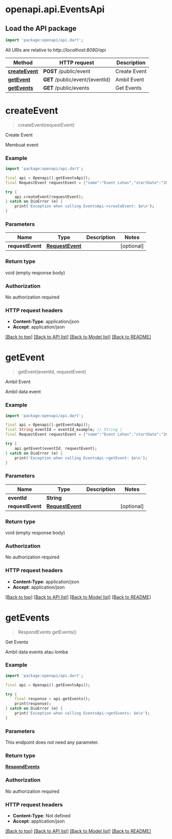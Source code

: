 # openapi.api.EventsApi

## Load the API package
```dart
import 'package:openapi/api.dart';
```

All URIs are relative to *http://localhost:8080/api*

Method | HTTP request | Description
------------- | ------------- | -------------
[**createEvent**](EventsApi.md#createevent) | **POST** /public/event | Create Event
[**getEvent**](EventsApi.md#getevent) | **GET** /public/event/{eventId} | Ambil Event
[**getEvents**](EventsApi.md#getevents) | **GET** /public/events | Get Events


# **createEvent**
> createEvent(requestEvent)

Create Event

Membuat event

### Example
```dart
import 'package:openapi/api.dart';

final api = Openapi().getEventsApi();
final RequestEvent requestEvent = {"name":"Event Lohan","startDate":"2023-06-23","endDate":"2023-07-26","description":"Kofdgsdfgntes untuk ikan lohan","location":{"id":"9fc784c2-c71b-4a72-96d9-cba5a87e3bdf"},"nominations":[{"name":"Nominasi 1","description":"Nominasi 1","detailNominates":[{"head":10,"body":5,"colour":7,"fantail":8,"face":10,"pearly":5,"marking":3,"overall":2}],"judge":{"id":"108573e1-d446-439c-89ee-2aa1506e03ca"}}],"teams":[{"id":"643b6101-449d-411e-b4e8-ec31ac8ccf98"}],"statusPublish":"ACTIVE","statusEvent":"COMING_SOON"}; // RequestEvent | 

try {
    api.createEvent(requestEvent);
} catch on DioError (e) {
    print('Exception when calling EventsApi->createEvent: $e\n');
}
```

### Parameters

Name | Type | Description  | Notes
------------- | ------------- | ------------- | -------------
 **requestEvent** | [**RequestEvent**](RequestEvent.md)|  | [optional] 

### Return type

void (empty response body)

### Authorization

No authorization required

### HTTP request headers

 - **Content-Type**: application/json
 - **Accept**: application/json

[[Back to top]](#) [[Back to API list]](../README.md#documentation-for-api-endpoints) [[Back to Model list]](../README.md#documentation-for-models) [[Back to README]](../README.md)

# **getEvent**
> getEvent(eventId, requestEvent)

Ambil Event

Ambil data event

### Example
```dart
import 'package:openapi/api.dart';

final api = Openapi().getEventsApi();
final String eventId = eventId_example; // String | 
final RequestEvent requestEvent = {"name":"Event Lohan","startDate":"2023-06-23","endDate":"2023-07-26","description":"Kofdgsdfgntes untuk ikan lohan","location":{"id":"9fc784c2-c71b-4a72-96d9-cba5a87e3bdf"},"nominations":[{"name":"Nominasi 1","description":"Nominasi 1","detailNominates":[{"head":10,"body":5,"colour":7,"fantail":8,"face":10,"pearly":5,"marking":3,"overall":2}],"judge":{"id":"108573e1-d446-439c-89ee-2aa1506e03ca"}}],"teams":[{"id":"643b6101-449d-411e-b4e8-ec31ac8ccf98"}],"statusPublish":"ACTIVE","statusEvent":"COMING_SOON"}; // RequestEvent | 

try {
    api.getEvent(eventId, requestEvent);
} catch on DioError (e) {
    print('Exception when calling EventsApi->getEvent: $e\n');
}
```

### Parameters

Name | Type | Description  | Notes
------------- | ------------- | ------------- | -------------
 **eventId** | **String**|  | 
 **requestEvent** | [**RequestEvent**](RequestEvent.md)|  | [optional] 

### Return type

void (empty response body)

### Authorization

No authorization required

### HTTP request headers

 - **Content-Type**: application/json
 - **Accept**: application/json

[[Back to top]](#) [[Back to API list]](../README.md#documentation-for-api-endpoints) [[Back to Model list]](../README.md#documentation-for-models) [[Back to README]](../README.md)

# **getEvents**
> RespondEvents getEvents()

Get Events

Ambil data events atau lomba

### Example
```dart
import 'package:openapi/api.dart';

final api = Openapi().getEventsApi();

try {
    final response = api.getEvents();
    print(response);
} catch on DioError (e) {
    print('Exception when calling EventsApi->getEvents: $e\n');
}
```

### Parameters
This endpoint does not need any parameter.

### Return type

[**RespondEvents**](RespondEvents.md)

### Authorization

No authorization required

### HTTP request headers

 - **Content-Type**: Not defined
 - **Accept**: application/json

[[Back to top]](#) [[Back to API list]](../README.md#documentation-for-api-endpoints) [[Back to Model list]](../README.md#documentation-for-models) [[Back to README]](../README.md)

